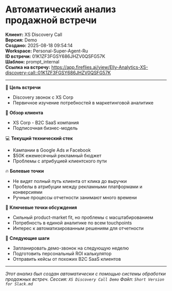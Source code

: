 # Автоматический анализ продажной встречи
**Клиент:** XS Discovery Call  
**Версия:** Demo  
**Создано:** 2025-08-18 09:54:14  
**Workspace:** Personal-Super-Agent-Ru  
**ID встречи:** 01K1ZF3FGSY686JHZV0QSFG57K  
**Шаблон:** prompt_internal  
**Ссылка на встречу:** https://app.fireflies.ai/view/Elly-Analytics-XS-discovery-call::01K1ZF3FGSY686JHZV0QSFG57K

---


🎯 **Цель встречи**
- Discovery звонок с XS Corp
- Первичное изучение потребностей в маркетинговой аналитике

👥 **Обзор клиента**
- XS Corp - B2C SaaS компания
- Подписочная бизнес-модель

💻 **Текущий технический стек**
- Кампании в Google Ads и Facebook
- $50K ежемесячный рекламный бюджет
- Проблемы с атрибуцией клиентского пути

🔥 **Болевые точки**
- Не видят полный путь клиента от клика до выручки
- Пробелы в атрибуции между рекламными платформами и конверсиями
- Ручные процессы отчетности занимают много времени

📝 **Ключевые точки обсуждения**
- Сильный product-market fit, но проблемы с масштабированием
- Потребность в единой аналитике по всем touchpoints
- Интерес к автоматизированным решениям для отчетности

🎯 **Следующие шаги**
- Запланировать демо-звонок на следующую неделю
- Подготовить персональный ROI калькулятор
- Отправить кейсы от похожих B2C SaaS клиентов


---

*Этот анализ был создан автоматически с помощью системы обработки продажных встреч.*
*Сессия: `XS Discovery Call Demo`*
*Файл: `Short Version for Slack.md`*
